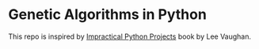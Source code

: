 # Genetic Algorithms in Python

This repo is inspired by [Impractical Python Projects](https://nostarch.com/impracticalpythonprojects) book by Lee Vaughan.
